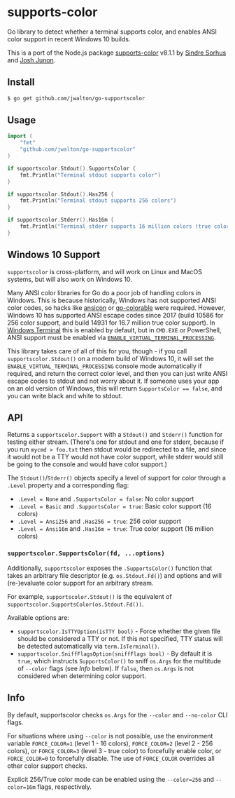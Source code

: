 # supports-color

Go library to detect whether a terminal supports color, and enables ANSI color support in recent Windows 10 builds.

This is a port of the Node.js package [supports-color](https://github.com/chalk/supports-color) v8.1.1 by [Sindre Sorhus](https://github.com/sindresorhus) and [Josh Junon](https://github.com/qix-).

## Install

```sh
$ go get github.com/jwalton/go-supportscolor
```

## Usage

```go
import (
    "fmt"
    "github.com/jwalton/go-supportscolor"
)

if supportscolor.Stdout().SupportsColor {
    fmt.Println("Terminal stdout supports color")
}

if supportscolor.Stdout().Has256 {
    fmt.Println("Terminal stdout supports 256 colors")
}

if supportscolor.Stderr().Has16m {
    fmt.Println("Terminal stderr supports 16 million colors (true color)")
}
```

## Windows 10 Support

`supportscolor` is cross-platform, and will work on Linux and MacOS systems, but will also work on Windows 10.

Many ANSI color libraries for Go do a poor job of handling colors in Windows.  This is because historically, Windows has not supported ANSI color codes, so hacks like [ansicon](https://github.com/adoxa/ansicon) or [go-colorable](https://github.com/mattn/go-colorable) were required.  However, Windows 10 has supported ANSI escape codes since 2017 (build 10586 for 256 color support, and build 14931 for 16.7 million true color support).  In [Windows Terminal](https://github.com/Microsoft/Terminal) this is enabled by default, but in `CMD.EXE` or PowerShell, ANSI support must be enabled via [`ENABLE_VIRTUAL_TERMINAL_PROCESSING`](https://docs.microsoft.com/en-us/windows/console/console-virtual-terminal-sequences).

This library takes care of all of this for you, though - if you call `supportscolor.Stdout()` on a modern build of Windows 10, it will set the `ENABLE_VIRTUAL_TERMINAL_PROCESSING` console mode automatically if required, and return the correct color level, and then you can just write ANSI escape codes to stdout and not worry about it.  If someone uses your app on an old version of Windows, this will return `SupportsColor == false`, and you can write black and white to stdout.

## API

Returns a `supportscolor.Support` with a `Stdout()` and `Stderr()` function for testing either stream.  (There's one for stdout and one for stderr, because if you run `mycmd > foo.txt` then stdout would be redirected to a file, and since it would not be a TTY would not have color support, while stderr would still be going to the console and would have color support.)

The `Stdout()`/`Stderr()` objects specify a level of support for color through a `.Level` property and a corresponding flag:

- `.Level = None` and `.SupportsColor = false`: No color support
- `.Level = Basic` and `.SupportsColor = true`: Basic color support (16 colors)
- `.Level = Ansi256` and `.Has256 = true`: 256 color support
- `.Level = Ansi16m` and `.Has16m = true`: True color support (16 million colors)

### `supportscolor.SupportsColor(fd, ...options)`

Additionally, `supportscolor` exposes the `.SupportsColor()` function that takes an arbitrary file descriptor (e.g. `os.Stdout.Fd()`) and options and will (re-)evaluate color support for an arbitrary stream.

For example, `supportscolor.Stdout()` is the equivalent of `supportscolor.SupportsColor(os.Stdout.Fd())`.

Available options are:

- `supportscolor.IsTTYOption(isTTY bool)` - Force whether the given file should be considered a TTY or not. If this not specified, TTY status will be detected automatically via `term.IsTerminal()`.
- `supportscolor.SniffFlagsOption(sniffFlags bool)` - By default it is `true`, which instructs `SupportsColor()` to sniff `os.Args` for the multitude of `--color` flags (see _Info_ below). If `false`, then `os.Args` is not considered when determining color support.

## Info

By default, supportscolor checks `os.Args` for the `--color` and `--no-color` CLI flags.

For situations where using `--color` is not possible, use the environment variable `FORCE_COLOR=1` (level 1 - 16 colors), `FORCE_COLOR=2` (level 2 - 256 colors), or `FORCE_COLOR=3` (level 3 - true color) to forcefully enable color, or `FORCE_COLOR=0` to forcefully disable. The use of `FORCE_COLOR` overrides all other color support checks.

Explicit 256/True color mode can be enabled using the `--color=256` and `--color=16m` flags, respectively.
